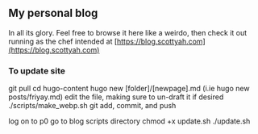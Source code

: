 ## My personal blog
In all its glory. Feel free to browse it here like a weirdo, then check it out running as the chef intended at [https://blog.scottyah.com](https://blog.scottyah.com)

### To update site
git pull
cd hugo-content
hugo new [folder]/[newpage].md (i.ie hugo new posts/friyay.md)
edit the file, making sure to un-draft it if desired 
./scripts/make_webp.sh
git add, commit, and push

log on to p0
go to blog scripts directory
chmod +x update.sh
./update.sh